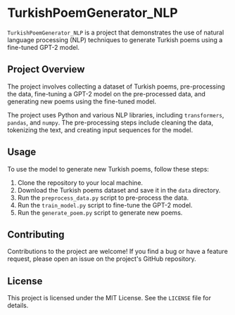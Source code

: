 # TurkishPoemGenerator_NLP

`TurkishPoemGenerator_NLP` is a project that demonstrates the use of natural language processing (NLP) techniques to generate Turkish poems using a fine-tuned GPT-2 model.

## Project Overview

The project involves collecting a dataset of Turkish poems, pre-processing the data, fine-tuning a GPT-2 model on the pre-processed data, and generating new poems using the fine-tuned model.

The project uses Python and various NLP libraries, including `transformers`, `pandas`, and `numpy`. The pre-processing steps include cleaning the data, tokenizing the text, and creating input sequences for the model.


## Usage

To use the model to generate new Turkish poems, follow these steps:

1. Clone the repository to your local machine.
2. Download the Turkish poems dataset and save it in the `data` directory.
3. Run the `preprocess_data.py` script to pre-process the data.
4. Run the `train_model.py` script to fine-tune the GPT-2 model.
5. Run the `generate_poem.py` script to generate new poems.

## Contributing

Contributions to the project are welcome! If you find a bug or have a feature request, please open an issue on the project's GitHub repository.

## License

This project is licensed under the MIT License. See the `LICENSE` file for details.
